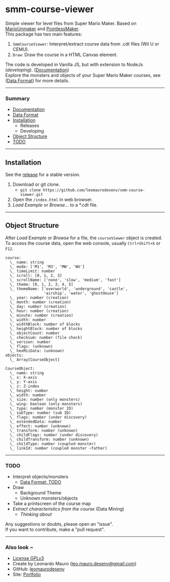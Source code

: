 # smm-course-viewer

Simple viewer for level files from Super Mario Maker. Based on [MarioUnmaker](https://github.com/Treeki/MarioUnmaker/) and [PointlessMaker](https://github.com/aboood40091/PointlessMaker).   
This package has two main features: 
1. `SmmCourseViewer`: Interpret/extract course data from .cdt files (Wii U or CEMU).
2. `Draw`: Draw the course in a HTML Canvas element.

The code is developed in Vanilla JS, but with extension to NodeJs (_developing_). ([Documentation](/lib))   
Explore the monsters and objects of your Super Mario Maker courses, see ([Data Format](FORMAT.md)) for more details.   
   
---
### Summary

- [Documentation](/lib)
- [Data Format](FORMAT.md)
- [Installation](#installation)
    - Releases
    - Developing
- [Object Structure](#object-structure)
- [TODO](#todo)

---
## Installation

See the [release](https://github.com/leomaurodesenv/smm-course-viewer/releases) for a stable version.

1. Download or git clone.
    - `git clone https://github.com/leomaurodesenv/smm-course-viewer.git`
2. Open the `/index.html` in web browser.
3. _Load Example_ or _Browse..._ to a \*.cdt file.

---
## Object Structure

After _Load Example_ or _Browse_ for a file, the `courseViewer` object is created.   
To access the course data, open the web console, usually `Ctrl+Shift+k` or `F12`.

```
course: 
  \_ ​name: string
  \_ ​mode: ['M1', 'M3', 'MW', 'WU']
  \_ ​timeLimit: number
  \_ ​scroll: [0, 1, 2, 3]
  \_ ​scrollName: ['none', 'slow', 'medium', 'fast']
  \_ ​theme: [0, 1, 2, 3, 4, 5]
  \_ ​themeName: ['overworld', 'underground', 'castle', 
                 'airship', 'water', 'ghostHouse']
  \_ year: number (creation)
  \_ ​month: number (creation)
  \_ day: number (creation)
  \_ hour: number (creation)
  \_ ​minute: number (creation)
  \_ ​​width: number
  \_ ​​widthBlock: number of blocks
  \_ ​heightBlock: number of blocks
  \_ ​objectCount: number
  \_ checksum: number (file check)
  \_ ​version: number
  \_ flags: (unknown)
  \_ hexMiiData: (unknown)
objects:
  \_ Array[CourseObject]
```
   
```
CourseObject:
  \_ name: string
  \_ x: X-axis
  \_ ​y: Y-axis
  \_ z: Z-index
  \_ height: number
  \_ width: number
  \_ size: number (only monsters)
  \_ ​​wing: boolean (only monsters)
  \_ ​​type: number (monster ID)
  \_ subType: number (sub ID)
  \_ ​​​flags: number (under discovery)
  \_ ​​​extendedData: number
  \_ effect: number (unknown)
  \_ transform: number (unknown)
  \_ ​​​childFlags: number (under discovery)
​​​  \_ ​​​childTransform: number (unknown)
  \_ ​​​childType: number (coupled monster)
  \_ linkId: number (coupled monster ~father)
```
   
---
### TODO

- Interpret objects/monsters
    - [Data Format: TODO](FORMAT.md)
- Draw
    - Background Theme
    - Unknown monsters/objects
- Take a printscreen of the course map
- _Extract characteristics from the course_ (Data Mining)
    - _Thinking about_

Any suggestions or doubts, please open an "issue".   
If you want to contribute, make a "pull request".   
   
---
### Also look ~

- [License GPLv3](LICENSE)
- Create by Leonardo Mauro (leo.mauro.desenv@gmail.com)
- GitHub: [leomaurodesenv](https://github.com/leomaurodesenv/)
- Site: [Portfolio](http://leonardomauro.com/portfolio/)